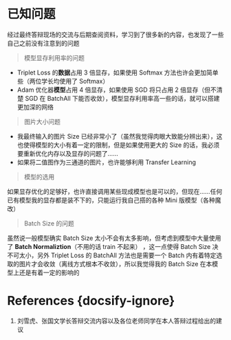 # 已知问题

经过最终答辩现场的交流与后期查阅资料，学习到了很多新的内容，也发现了一些自己之前没有注意到的问题

> 模型显存利用率的问题

- Triplet Loss 的**数据**占用 3 倍显存，如果使用 Softmax 方法也许会更加简单些（两位学长均使用了 Softmax）
- Adam 优化器**模型**占用 4 倍显存，如果使用 SGD 将只占用 2 倍显存（但不清楚 SGD 在 BatchAll 下能否收敛），模型显存利用率高一些的话，就可以搭建更加深的网络

> 图片大小问题

- 我最终输入的图片 Size 已经非常小了（虽然我觉得肉眼大致能分辨出来），这也使得模型的大小有着一定的限制，但是如果使用更大的 Size 的话，我必须要重新优化内存以及显存的问题了……
- 如果将二值图作为三通道的图片，也许能够利用 Transfer Learning

> 模型的选用

如果显存优化的足够好，也许直接调用某些现成模型也是可以的，但现在……任何已有模型我的显存都是装不下的，只能运行我自己搭的各种 Mini 版模型（各种魔改）

> Batch Size 的问题

虽然说一般模型确实 Batch Size 太小不会有太多影响，但考虑到模型中大量使用了 **Batch Normaliztion**（不用的话 train 不起来） ，这一点使得 Batch Size 决不可太小，另外 Triplet Loss 的 BatchAll 方法也是需要一个 Batch 内有着特定选取的图片才会收敛（离线方式根本不收敛），所以我觉得我的 Batch Size 在本模型上还是有着一定的影响的

# References {docsify-ignore}

1. 刘雪虎、张国文学长答辩交流内容以及各位老师同学在本人答辩过程给出的建议
